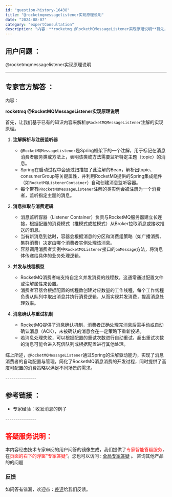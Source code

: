 ```yaml
---
id: "question-history-16438"
title: "@rocketmqmessagelistener实现原理说明"
date: "2024-08-07"
category: "expertConsultation"
description: "内容：**rocketmq @RocketMQMessageListener实现原理说明**首先，让我们基于已有的知识内容来解析`@RocketMQMessageListener`注解的实现原理。1. **注解解析与注册监听器**   - `@RocketMQMessageListener`是Spr"
---
```


## 用户问题 ： 
 @rocketmqmessagelistener实现原理说明  

---------------
## 专家官方解答 ：

内容：

**rocketmq @RocketMQMessageListener实现原理说明**

首先，让我们基于已有的知识内容来解析`@RocketMQMessageListener`注解的实现原理。

1. **注解解析与注册监听器**
   - `@RocketMQMessageListener`是Spring框架下的一个注解，用于标记在消息消费者服务类或方法上，表明该类或方法需要监听特定主题（topic）的消息。
   - Spring在启动过程中会通过扫描加了此注解的Bean，解析出topic、consumerGroup等关键属性，并利用RocketMQ提供的Spring集成组件（如`RocketMQListenerContainer`）自动创建消息监听容器。
   - 每个带有`@RocketMQMessageListener`注解的类实例会被注册为一个消费者，监听指定主题的消息。

2. **消息拉取与消费逻辑**
   - 消息监听容器（Listener Container）负责与RocketMQ服务器建立长连接，根据配置的消费模式（推模式或拉模式）从Broker拉取消息或接收推送的消息。
   - 当有新消息到达时，容器会根据消息的分区和消费组策略（如广播消费、集群消费）决定由哪个消费者实例处理该消息。
   - 容器调用消费者实例中`RocketMQListener`接口的`onMessage`方法，将消息体传递给具体的业务处理逻辑。

3. **并发与线程模型**
   - RocketMQ消费者端支持自定义并发消费的线程数，这通常通过配置文件或注解属性来设置。
   - 消费者容器会根据配置的线程数创建对应数量的工作线程，每个工作线程负责从队列中取出消息并执行消费逻辑，从而实现并发消费，提高消息处理效率。

4. **消息确认与重试机制**
   - RocketMQ提供了消息确认机制，消费者正确处理完消息后需手动或自动确认消息（ACK），未被确认的消息会在一定策略下重新投递。
   - 若消息处理失败，可以根据配置的重试次数进行自动重试，超出重试次数的消息可能会进入死信队列或根据配置进行其他处理。

综上所述，`@RocketMQMessageListener`通过Spring的注解驱动能力，实现了消息消费者的自动配置与管理，简化了RocketMQ消息消费的开发过程，同时提供了高度可配置的消费策略以满足不同场景的需求。


<font color="#949494">---------------</font> 


## 参考链接 ：

* 专家经验：收发消息的例子 


 <font color="#949494">---------------</font> 
 


## <font color="#FF0000">答疑服务说明：</font> 

本内容经由技术专家审阅的用户问答的镜像生成，我们提供了<font color="#FF0000">专家智能答疑服务</font>，在<font color="#FF0000">页面的右下的浮窗”专家答疑“</font>。您也可以访问 : [全局专家答疑](https://answer.opensource.alibaba.com/docs/intro) 。 咨询其他产品的的问题

### 反馈
如问答有错漏，欢迎点：[差评](https://ai.nacos.io/user/feedbackByEnhancerGradePOJOID?enhancerGradePOJOId=16440)给我们反馈。
